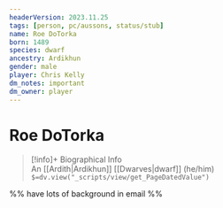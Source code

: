 ```yaml
---
headerVersion: 2023.11.25
tags: [person, pc/aussons, status/stub]
name: Roe DoTorka
born: 1489
species: dwarf
ancestry: Ardikhun
gender: male
player: Chris Kelly
dm_notes: important
dm_owner: player
---
```

# Roe DoTorka
>[!info]+ Biographical Info  
> An [[Ardith|Ardikhun]] [[Dwarves|dwarf]] (he/him)  
> `$=dv.view("_scripts/view/get_PageDatedValue")`


%% have lots of background in email %%